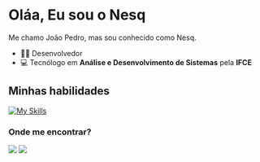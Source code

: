 # Oláa, Eu sou o Nesq
 
Me chamo João Pedro, mas sou conhecido como Nesq.
- 👨‍💻 Desenvolvedor
- 💻 Tecnólogo em **Análise e Desenvolvimento de Sistemas** pela **IFCE**

## Minhas habilidades
[![My Skills](https://skillicons.dev/icons?i=html,css,js,react,tailwindcss,git,github,figma)](https://skillicons.dev)


### Onde me encontrar?
<a href="" target="_blank"><img src="https://img.shields.io/badge/LinkedIn-0077B5?style=for-the-badge&logo=linkedin&logoColor=white" target="_blank"></a> 
<a href="" target="_blank"><img src="https://img.shields.io/badge/Gmail-D14836?style=for-the-badge&logo=gmail&logoColor=white" target="_blank"></a> 
